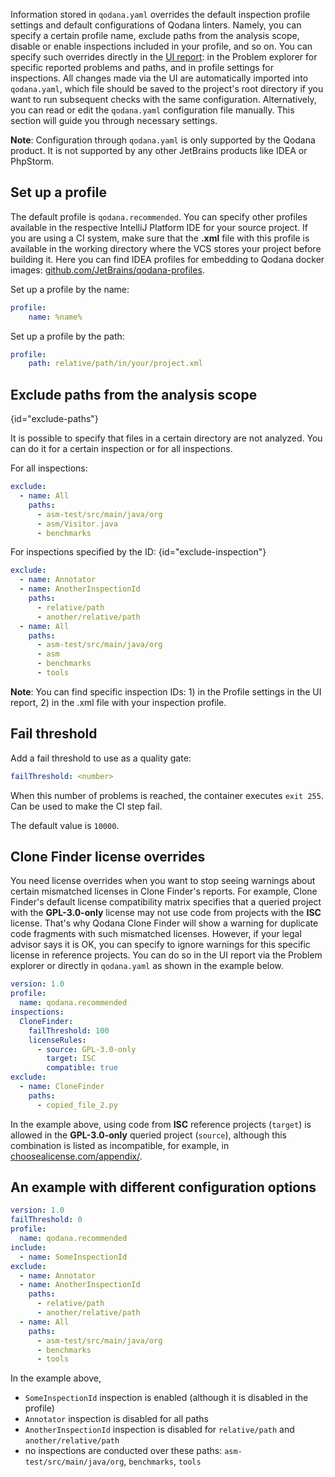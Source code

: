 [//]: # (title: Configure a Profile via qodana.yaml)

Information stored in `qodana.yaml` overrides the default inspection profile settings and default configurations of Qodana linters. Namely, you can specify a certain profile name, exclude paths from the analysis scope, disable or enable inspections included in your profile, and so on. You can specify such overrides directly in the [UI report](ui-overview.md): in the Problem explorer for specific reported problems and paths, and in profile settings for inspections. All changes made via the UI are automatically imported into `qodana.yaml`, which file should be saved to the project's root directory if you want to run subsequent checks with the same configuration. Alternatively, you can read or edit the `qodana.yaml` configuration file manually. This section will guide you through necessary settings.

**Note**: Configuration through `qodana.yaml` is only supported by the Qodana product. It is not supported by any other JetBrains products like IDEA or PhpStorm.

## Set up a profile

The default profile is `qodana.recommended`. You can specify other profiles available in the respective IntelliJ Platform IDE for your source project. If you are using a CI system, make sure that the **.xml** file with this profile is available in the working directory where the VCS stores your project before building it. Here you can find IDEA profiles for embedding to Qodana docker images: [github.com/JetBrains/qodana-profiles](https://github.com/JetBrains/qodana-profiles).


Set up a profile by the name:

```yaml
profile:
    name: %name%
```

Set up a profile by the path:

```yaml
profile:
    path: relative/path/in/your/project.xml
```

## Exclude paths from the analysis scope
{id="exclude-paths"}

It is possible to specify that files in a certain directory are not analyzed. You can do it for a certain inspection or for all inspections.

For all inspections:

```yaml
exclude:
  - name: All
    paths:
      - asm-test/src/main/java/org
      - asm/Visitor.java
      - benchmarks
```

For inspections specified by the ID:
{id="exclude-inspection"}

```yaml
exclude:
  - name: Annotator
  - name: AnotherInspectionId
    paths:
      - relative/path
      - another/relative/path
  - name: All
    paths:
      - asm-test/src/main/java/org
      - asm
      - benchmarks
      - tools
```

**Note**: You can find specific inspection IDs: 1) in the Profile settings in the UI report, 2) in the .xml file with your inspection profile.

## Fail threshold

Add a fail threshold to use as a quality gate:

```yaml
failThreshold: <number>
```

[//]: # "Explain exit 255"

When this number of problems is reached, the container executes `exit 255`. Can be used to make the CI step fail.

The default value is `10000`.

## Clone Finder license overrides 

[//]: # "Check if the new parameters are implemented"

You need license overrides when you want to stop seeing warnings about certain mismatched licenses in Clone Finder's reports. For example, Clone Finder's default license compatibility matrix specifies that a queried project with the **GPL-3.0-only** license may not use code from projects with the **ISC** license. That's why Qodana Clone Finder will show a warning for duplicate code fragments with such mismatched licenses. However, if your legal advisor says it is OK, you can specify to ignore warnings for this specific license in reference projects. You can do so in the UI report via the Problem explorer or directly in `qodana.yaml` as shown in the example below.

```yaml
version: 1.0
profile:
  name: qodana.recommended
inspections:
  CloneFinder:
    failThreshold: 100
    licenseRules:
      - source: GPL-3.0-only
        target: ISC
        compatible: true
exclude:
  - name: CloneFinder
    paths:
      - copied_file_2.py
```

In the example above, using code from **ISC** reference projects (`target`) is allowed in the **GPL-3.0-only** queried project (`source`), although this combination is listed as incompatible, for example, in [choosealicense.com/appendix/](https://choosealicense.com/appendix/).
 

## An example with different configuration options

```yaml
version: 1.0
failThreshold: 0
profile:
  name: qodana.recommended
include:
  - name: SomeInspectionId
exclude:
  - name: Annotator
  - name: AnotherInspectionId
    paths:
      - relative/path
      - another/relative/path
  - name: All
    paths:
      - asm-test/src/main/java/org
      - benchmarks
      - tools
```

In the example above, 
* `SomeInspectionId` inspection is enabled (although it is disabled in the profile)
* `Annotator` inspection is disabled for all paths
* `AnotherInspectionId` inspection is disabled for `relative/path` and `another/relative/path`
* no inspections are conducted over these paths: `asm-test/src/main/java/org`, `benchmarks`, `tools`